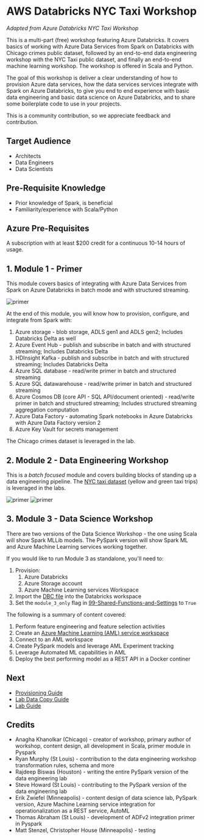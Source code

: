 # AWS Databricks NYC Taxi Workshop

*Adapted from Azure Databricks NYC Taxi Workshop*

This is a multi-part (free) workshop featuring Azure Databricks. It covers basics of working with Azure Data Services from Spark on Databricks with Chicago crimes public dataset, followed by an end-to-end data engineering workshop with the NYC Taxi public dataset, and finally an end-to-end machine learning workshop.  The workshop is offered in Scala and Python.

The goal of this workshop is deliver a clear understanding of how to provision Azure data services, how the data services services integrate with Spark on Azure Databricks, to give you end to end experience with basic data engineering and basic data science on Azure Databricks, and to share some boilerplate code to use in your projects.  

This is a community contribution, so we appreciate feedback and contribution.

## Target Audience

- Architects
- Data Engineers
- Data Scientists

## Pre-Requisite Knowledge

- Prior knowledge of Spark, is beneficial
- Familiarity/experience with Scala/Python

## Azure Pre-Requisites

A subscription with at least $200 credit for a continuous 10-14 hours of usage.

## 1.  Module 1 - Primer

This module covers basics of integrating with Azure Data Services from Spark on Azure Databricks in batch mode and with structured streaming.

![primer](images/1.png)

At the end of this module, you will know how to provision, configure, and integrate from Spark with:

1. Azure storage - blob storage, ADLS gen1 and ADLS gen2; Includes Databricks Delta as well
1. Azure Event Hub - publish and subscribe in batch and with structured streaming; Includes Databricks Delta
1. HDInsight Kafka - publish and subscribe in batch and with structured streaming; Includes Databricks Delta
1. Azure SQL database - read/write primer in batch and structured streaming
1. Azure SQL datawarehouse - read/write primer in batch and structured streaming
1. Azure Cosmos DB (core API - SQL API/document oriented) - read/write primer in batch and structured streaming; Includes structured streaming aggregation computation
1. Azure Data Factory - automating Spark notebooks in Azure Databricks with Azure Data Factory version 2
1. Azure Key Vault for secrets management

The Chicago crimes dataset is leveraged in the lab.

## 2.  Module 2 - Data Engineering Workshop

This is a *batch focused* module and covers building blocks of standing up a data engineering pipeline.  The [NYC taxi dataset](http://www.nyc.gov/html/tlc/html/about/trip_record_data.shtml) (yellow and green taxi trips) is leveraged in the labs.

![primer](images/2.png)
![primer](images/3.png)

## 3. Module 3 - Data Science Workshop

There are two versions of the Data Science Workshop - the one using Scala will show Spark MLLib models. The PySpark version will show Spark ML and Azure Machine Learning services working together.

If you would like to run Module 3 as standalone, you'll need to:
1. Provision:
    1. Azure Databricks
    1. Azure Storage account
    1. Azure Machine Learning services Workspace
1. Import the [DBC file](./dbc/03-Data-Science.dbc) into the Databricks workspace
1. Set the `module_3_only` flag in [99-Shared-Functions-and-Settings](/code/03-Data-Science/pyspark/99-Shared-Functions-and-Settings.py) to `True`

The following is a summary of content covered:

1. Perform feature engineering and feature selection activities
1. Create an [Azure Machine Learning (AML) service workspace](https://azure.microsoft.com/en-us/services/machine-learning-service/)
1. Connect to an AML workspace
1. Create PySpark models and leverage AML Experiment tracking
1. Leverage Automated ML capabilities in AML
1. Deploy the best performing model as a REST API in a Docker continer

## Next

- [Provisioning Guide](docs/1-provisioning-guide/ProvisioningGuide.md)
- [Lab Data Copy Guide](docs/3-data-copy-guide/README.md)
- [Lab Guide](docs/2-lab-guide/README.md)

## Credits
- Anagha Khanolkar (Chicago) - creator of workshop, primary author of workshop, content design, all development in Scala, primer module in Pyspark
- Ryan Murphy (St Louis) - contribution to the data engineering workshop transformation rules, schema and more
- Rajdeep Biswas (Houston) - writing the entire PySpark version of the data engineering lab
- Steve Howard (St Louis) - contributing to the PySpark version of the data engineering lab
- Erik Zwiefel (Minneapolis) - content design of data science lab, PySpark version, Azure Machine Learning service integration for operationalization as a REST service, AutoML
- Thomas Abraham (St Louis) - development of ADFv2 integration primer in Pyspark
- Matt Stenzel, Christopher House (Minneapolis) - testing
